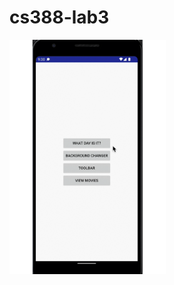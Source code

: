 # cs388-lab3





<img src= "https://github.com/neeldp/cs388-lab3/blob/debugChallenge/lab3_gif.gif" width=250><br>
